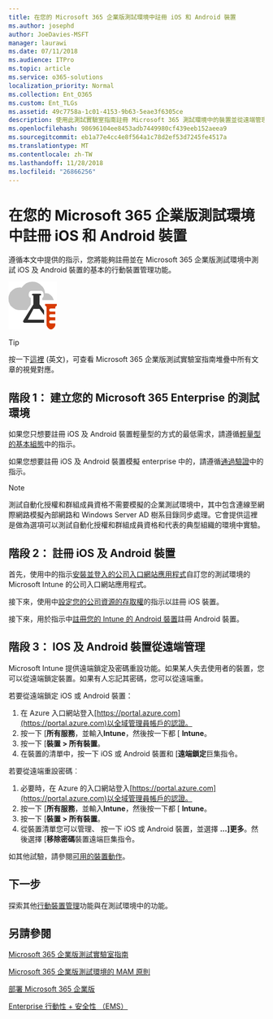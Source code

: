 ```yaml
---
title: 在您的 Microsoft 365 企業版測試環境中註冊 iOS 和 Android 裝置
ms.author: josephd
author: JoeDavies-MSFT
manager: laurawi
ms.date: 07/11/2018
ms.audience: ITPro
ms.topic: article
ms.service: o365-solutions
localization_priority: Normal
ms.collection: Ent_O365
ms.custom: Ent_TLGs
ms.assetid: 49c7758a-1c01-4153-9b63-5eae3f6305ce
description: 使用此測試實驗室指南註冊 Microsoft 365 測試環境中的裝置並從遠端管理它們。
ms.openlocfilehash: 98696104ee8453adb7449980cf439eeb152aeea9
ms.sourcegitcommit: eb1a77e4cc4e8f564a1c78d2ef53d7245fe4517a
ms.translationtype: MT
ms.contentlocale: zh-TW
ms.lasthandoff: 11/28/2018
ms.locfileid: "26866256"
---
```

# <a name="enroll-ios-and-android-devices-in-your-microsoft-365-enterprise-test-environment"></a>在您的 Microsoft 365 企業版測試環境中註冊 iOS 和 Android 裝置

遵循本文中提供的指示，您將能夠註冊並在 Microsoft 365 企業版測試環境中測試 iOS 及 Android 裝置的基本的行動裝置管理功能。

![Microsoft Cloud 的測試實驗室指南](media/m365-enterprise-test-lab-guides/cloud-tlg-icon.png)
  
> [!TIP]
> 按一下[這裡](https://aka.ms/m365etlgstack) (英文)，可查看 Microsoft 365 企業版測試實驗室指南堆疊中所有文章的視覺對應。

## <a name="phase-1-build-out-your-microsoft-365-enterprise-test-environment"></a>階段 1： 建立您的 Microsoft 365 Enterprise 的測試環境

如果您只想要註冊 iOS 及 Android 裝置輕量型的方式的最低需求，請遵循[輕量型的基本組態](lightweight-base-configuration-microsoft-365-enterprise.md)中的指示。
  
如果您想要註冊 iOS 及 Android 裝置模擬 enterprise 中的，請遵循[通過驗證](pass-through-auth-m365-ent-test-environment.md)中的指示。
  
> [!NOTE]
> 測試自動化授權和群組成員資格不需要模擬的企業測試環境中，其中包含連線至網際網路模擬內部網路和 Windows Server AD 樹系目錄同步處理。它會提供這裡是做為選項可以測試自動化授權和群組成員資格和代表的典型組織的環境中實驗。 
>  

## <a name="phase-2-enroll-your-ios-and-android-devices"></a>階段 2： 註冊 iOS 及 Android 裝置

首先，使用中的指示[安裝並登入的公司入口網站應用程式](https://docs.microsoft.com/intune-user-help/install-and-sign-in-to-the-intune-company-portal-app-ios)自訂您的測試環境的 Microsoft Intune 的公司入口網站應用程式。

接下來，使用中[設定您的公司資源的存取權](https://docs.microsoft.com/intune-user-help/enroll-your-device-in-intune-ios)的指示以註冊 iOS 裝置。

接下來，用於指示中[註冊您的 Intune 的 Android 裝置](https://docs.microsoft.com/intune-user-help/enroll-your-device-in-intune-android)註冊 Android 裝置。

## <a name="phase-3-manage-your-ios-and-android-devices-remotely"></a>階段 3： IOS 及 Android 裝置從遠端管理

Microsoft Intune 提供遠端鎖定及密碼重設功能。如果某人失去使用者的裝置，您可以從遠端鎖定裝置。如果有人忘記其密碼，您可以從遠端重。
  
若要從遠端鎖定 iOS 或 Android 裝置：

1. 在 Azure 入口網站登入[https://portal.azure.com](https://portal.azure.com)以全域管理員帳戶的認證。
2. 按一下 [**所有服務**，並輸入**Intune**，然後按一下都 [ **Intune**。
3. 按一下 [**裝置 > 所有裝置**。
4. 在裝置的清單中，按一下 iOS 或 Android 裝置和 [**遠端鎖定**巨集指令。

    
若要從遠端重設密碼︰

1. 必要時，在 Azure 的入口網站登入[https://portal.azure.com](https://portal.azure.com)以全域管理員帳戶的認證。
2. 按一下 [**所有服務**，並輸入**Intune**，然後按一下都 [ **Intune**。
3. 按一下 [**裝置 > 所有裝置**。
4. 從裝置清單您可以管理、 按一下 iOS 或 Android 裝置，並選擇 **...]更多**。然後選擇 [**移除密碼**裝置遠端巨集指令。

如其他試驗，請參閱[可用的裝置動作](https://docs.microsoft.com/intune/device-management#available-device-actions)。

    
## <a name="next-step"></a>下一步

探索其他[行動裝置管理](m365-enterprise-test-lab-guides.md#mobile-device-management)功能與在測試環境中的功能。

## <a name="see-also"></a>另請參閱

[Microsoft 365 企業版測試實驗室指南](m365-enterprise-test-lab-guides.md)
  
[Microsoft 365 企業版測試環境的 MAM 原則](mam-policies-for-your-microsoft-365-enterprise-dev-test-environment.md)
  
[部署 Microsoft 365 企業版](deploy-microsoft-365-enterprise.md)

[Enterprise 行動性 + 安全性 （EMS）](https://www.microsoft.com/cloud-platform/enterprise-mobility-security)
